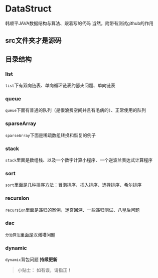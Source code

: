 # DataStruct
韩顺平JAVA数据结构与算法、跟着写的代码
当然，附带有测试github的作用
## src文件夹才是源码
## 目录结构
### list
``list``下有双向链表、单向循环链表约瑟夫问题、单向链表
### queue
``queue``下面有普通的队列（是很浪费空间并且有毛病的）、正常使用的队列
### sparseArray
``sparseArray``下面是稀疏数组转换和恢复的例子
### stack
``stack``里面是数组栈、以及一个数字计算小程序、一个逆波兰表达式计算程序
### sort
``sort``里面是几种排序方法：冒泡排序、插入排序、选择排序、希尔排序
### recursion
``recursion``里面是递归的案例，迷宫回溯、一些递归测试、八皇后问题
### dac
``分治算法``里面是汉诺塔问题
### dynamic
``dynamic``背包问题
**持续更新**

> 小贴士： 如有误，请指正！
